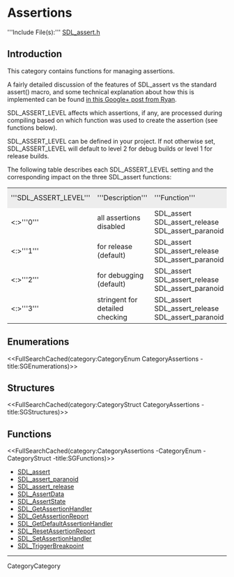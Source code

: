 # Assertions

'''Include File(s):''' [SDL_assert.h](http://hg.libsdl.org/SDL/file/default/include/SDL_assert.h)


## Introduction
This category contains functions for managing assertions.

A fairly detailed discussion of the features of SDL_assert vs the standard assert() macro, and some technical explanation about how this is implemented can be found [in this Google+ post from Ryan](http://web.archive.org/web/20190322035412/https://plus.google.com/103391075724026391227/posts/KzV6sLdALX7).

SDL_ASSERT_LEVEL affects which assertions, if any, are processed during compiling based on which function was used to create the assertion (see functions below).

SDL_ASSERT_LEVEL can be defined in your project.  If not otherwise set, SDL_ASSERT_LEVEL will default to level 2 for debug builds or level 1 for release builds.  

The following table describes each SDL_ASSERT_LEVEL setting and the corresponding impact on the three SDL_assert functions:

<table>
<tr style="background-color:#EDEDED;">
<td>'''SDL_ASSERT_LEVEL'''</td>
<td>'''Description'''</td>
<td>'''Function'''</td>
<td>'''Function Status'''</td>
<tr>
</tr>
<td><:>'''0'''</td>
<td>all assertions disabled</td>
<td>SDL_assert<br/>SDL_assert_release<br/>SDL_assert_paranoid</td>
<td>disabled<br/>disabled<br/>disabled</td>
<tr>
</tr>
<td><:>'''1'''</td>
<td>for release (default)</td>
<td>SDL_assert<br/>SDL_assert_release<br/>SDL_assert_paranoid</td>
<td>disabled<br/>'''enabled'''<br/>disabled</td>
<tr>
</tr>
<td><:>'''2'''</td>
<td>for debugging (default)</td>
<td>SDL_assert<br/>SDL_assert_release<br/>SDL_assert_paranoid</td>
<td>'''enabled'''<br/>'''enabled'''<br/>disabled</td>
<tr>
</tr>
<td><:>'''3'''</td>
<td>stringent for detailed checking</td>
<td>SDL_assert<br/>SDL_assert_release<br/>SDL_assert_paranoid</td>
<td>'''enabled'''<br/>'''enabled'''<br/>'''enabled'''</td>
</tr>
</table>


## Enumerations
<<FullSearchCached(category:CategoryEnum CategoryAssertions -title:SGEnumerations)>>

## Structures
<<FullSearchCached(category:CategoryStruct CategoryAssertions -title:SGStructures)>>

## Functions
<<FullSearchCached(category:CategoryAssertions -CategoryEnum -CategoryStruct -title:SGFunctions)>>


<!-- BEGIN CATEGORY LIST -->
- [SDL_assert](SDL_assert)
- [SDL_assert_paranoid](SDL_assert_paranoid)
- [SDL_assert_release](SDL_assert_release)
- [SDL_AssertData](SDL_AssertData)
- [SDL_AssertState](SDL_AssertState)
- [SDL_GetAssertionHandler](SDL_GetAssertionHandler)
- [SDL_GetAssertionReport](SDL_GetAssertionReport)
- [SDL_GetDefaultAssertionHandler](SDL_GetDefaultAssertionHandler)
- [SDL_ResetAssertionReport](SDL_ResetAssertionReport)
- [SDL_SetAssertionHandler](SDL_SetAssertionHandler)
- [SDL_TriggerBreakpoint](SDL_TriggerBreakpoint)
<!-- END CATEGORY LIST -->
----
CategoryCategory

